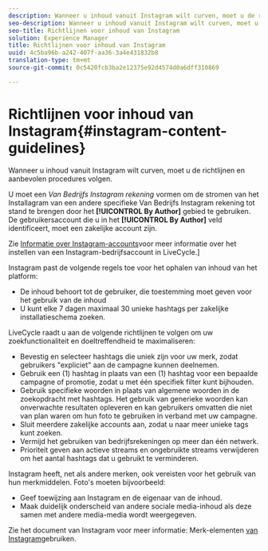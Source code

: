 ```yaml
---
description: Wanneer u inhoud vanuit Instagram wilt curven, moet u de richtlijnen en aanbevolen procedures volgen.
seo-description: Wanneer u inhoud vanuit Instagram wilt curven, moet u de richtlijnen en aanbevolen procedures volgen.
seo-title: Richtlijnen voor inhoud van Instagram
solution: Experience Manager
title: Richtlijnen voor inhoud van Instagram
uuid: 4c5ba96b-a242-407f-aa36-3a4e431832b8
translation-type: tm+mt
source-git-commit: 0c5420fcb3ba2e12375e92d4574d0a6dff310869

---
```



# Richtlijnen voor inhoud van Instagram{#instagram-content-guidelines}

Wanneer u inhoud vanuit Instagram wilt curven, moet u de richtlijnen en aanbevolen procedures volgen.

U moet een *Van Bedrijfs Instagram rekening* vormen om de stromen van het Installagram van een andere specifieke Van Bedrijfs Instagram rekening tot stand te brengen door het **[!UICONTROL By Author]** gebied te gebruiken. De gebruikersaccount die u in het **[!UICONTROL By Author]** veld identificeert, moet een zakelijke account zijn.

Zie [Informatie over Instagram-accounts](../c-users-creating-accounts-with-studio-access/t-configure-social-accout-instagram/c-about-instagram-accounts.md#c_about_instagram_accounts)voor meer informatie over het instellen van een Instagram-bedrijfsaccount in LiveCycle.]

Instagram past de volgende regels toe voor het ophalen van inhoud van het platform:

* De inhoud behoort tot de gebruiker, die toestemming moet geven voor het gebruik van de inhoud
* U kunt elke 7 dagen maximaal 30 unieke hashtags per zakelijke installatieschema zoeken.

LiveCycle raadt u aan de volgende richtlijnen te volgen om uw zoekfunctionaliteit en doeltreffendheid te maximaliseren:

* Bevestig en selecteer hashtags die uniek zijn voor uw merk, zodat gebruikers &quot;expliciet&quot; aan de campagne kunnen deelnemen.
* Gebruik een (1) hashtag in plaats van een (1) hashtag voor een bepaalde campagne of promotie, zodat u met één specifiek filter kunt bijhouden.
* Gebruik specifieke woorden in plaats van algemene woorden in de zoekopdracht met hashtags. Het gebruik van generieke woorden kan onverwachte resultaten opleveren en kan gebruikers omvatten die niet van plan waren om hun foto te gebruiken in verband met uw campagne.
* Sluit meerdere zakelijke accounts aan, zodat u naar meer unieke tags kunt zoeken.
* Vermijd het gebruiken van bedrijfsrekeningen op meer dan één netwerk.
* Prioriteit geven aan actieve streams en ongebruikte streams verwijderen om het aantal hashtags dat u gebruikt te verminderen.

Instagram heeft, net als andere merken, ook vereisten voor het gebruik van hun merkmiddelen. Foto&#39;s moeten bijvoorbeeld:

* Geef toewijzing aan Instagram en de eigenaar van de inhoud.
* Maak duidelijk onderscheid van andere sociale media-inhoud als deze samen met andere media-media wordt weergegeven.

Zie het document van Instagram voor meer informatie: Merk-elementen [van Instagram](https://help.instagram.com/304689166306603)gebruiken.
